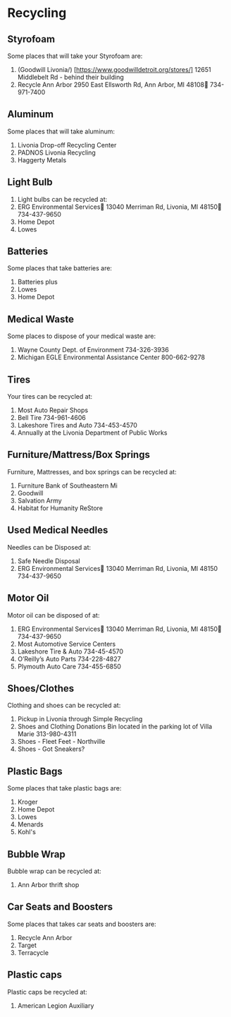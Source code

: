 # Recycling
## Styrofoam
Some places that will take your Styrofoam are:
1.    (Goodwill Livonia/)    [https://www.goodwilldetroit.org/stores/]                                                                                                                                               12651 Middlebelt Rd - behind their building                                                 
2. Recycle Ann Arbor                                                                      	                                                                2950 East Ellsworth Rd, Ann Arbor, MI 48108 734-971-7400 

## Aluminum
Some places that will take aluminum:
1. Livonia Drop-off Recycling Center 
2. PADNOS Livonia Recycling 
3. Haggerty Metals

## Light Bulb
1. Light bulbs can be recycled at:
2. ERG Environmental Services 13040 Merriman Rd, Livonia, MI 48150 734-437-9650
3. Home Depot
4. Lowes

## Batteries
Some places that take batteries are:
1. Batteries plus
2. Lowes
3. Home Depot

## Medical Waste
Some places to dispose of your medical waste are:
1. Wayne County Dept. of Environment 734-326-3936
2. Michigan EGLE Environmental Assistance Center 800-662-9278

## Tires
Your tires can be recycled at:
1. Most Auto Repair Shops
2. Bell Tire 734-961-4606
3. Lakeshore Tires and Auto 734-453-4570
4. Annually at the Livonia Department of Public Works

## Furniture/Mattress/Box Springs
Furniture, Mattresses, and box springs can be recycled at:
1. Furniture Bank of Southeastern Mi
2. Goodwill
3. Salvation Army
4. Habitat for Humanity ReStore

## Used Medical Needles
Needles can be Disposed at:
1. Safe Needle Disposal
2. ERG Environmental Services 13040 Merriman Rd, Livonia, MI 48150 734-437-9650

## Motor Oil
Motor oil can be disposed of at:
1. ERG Environmental Services 13040 Merriman Rd, Livonia, MI 48150 734-437-9650 
2. Most Automotive Service Centers
3. Lakeshore Tire & Auto 734-45-4570
4. O’Reilly’s Auto Parts 734-228-4827
5. Plymouth Auto Care 734-455-6850

## Shoes/Clothes
Clothing and shoes can be recycled at:
1. Pickup in Livonia through Simple Recycling
2. Shoes and Clothing Donations Bin located in the parking lot of Villa Marie 313-980-4311
3. Shoes - Fleet Feet - Northville
4. Shoes - Got Sneakers?

## Plastic Bags
Some places that take plastic bags are:
1. Kroger
2. Home Depot
3. Lowes
4. Menards
5. Kohl's

## Bubble Wrap
Bubble wrap can be recycled at:
1. Ann Arbor thrift shop

## Car Seats and Boosters
Some places that takes car seats and boosters are:
1. Recycle Ann Arbor
2. Target 
3. Terracycle

## Plastic caps
Plastic caps be recycled at:
1. American Legion Auxiliary 
